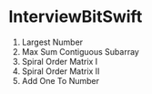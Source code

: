 # InterviewBitSwift

1. Largest Number
2. Max Sum Contiguous Subarray
3. Spiral Order Matrix I
4. Spiral Order Matrix II
5. Add One To Number
